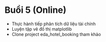# Buổi 5 (Online)
* Thực hành tiếp phân tích dữ liệu tài chính
* Luyện tập vẽ đồ thị matplotlib
* Clone project eda_hotel_booking tham khảo
